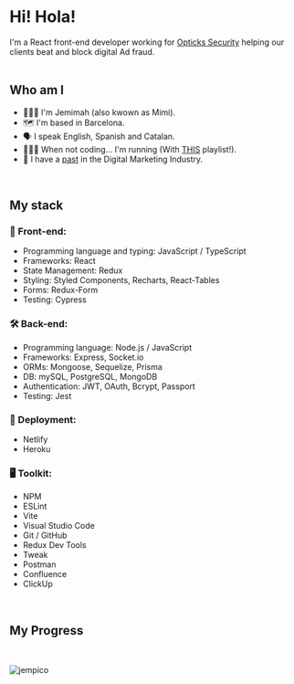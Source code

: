 <h1 align="left">Hi! Hola!</h1>
I'm a React front-end developer working for <a href="https://optickssecurity.com/">Opticks Security</a> helping our clients beat and block digital Ad fraud.
<br>
<br>
<h2 align="left">Who am I</h1>
<ul>
<li> 👩🏽‍💻 I'm Jemimah (also kwown as Mimi).</li>
<li> 🗺 I'm based in Barcelona.</li>
<li> 🗣️ I speak English, Spanish and Catalan.</li>
<li> 🏃🏻‍♀️ When not coding...  I'm running (With <a href="https://open.spotify.com/playlist/0GD1RMN2R3enVkelfdvVtm?si=9046b52a8ff64da6">THIS</a> playlist!).</li>
<li> 🐣 I have a <a href="https://www.linkedin.com/in/jempico/"> past</a> in the Digital Marketing Industry.</li>
</ul>
<br>

<h2 align="left">My stack</h1>

<h3 align="left">🎨 Front-end: </h3>
<ul>
<li> Programming language and typing: JavaScript / TypeScript</li>
<li> Frameworks: React </li>
<li> State Management: Redux </li>
<li> Styling: Styled Components, Recharts, React-Tables </li>
<li> Forms: Redux-Form </li>
<li> Testing: Cypress </li>
</ul>

<h3 align="left"> 🛠 Back-end: </h3>

<ul>
<li> Programming language: Node.js / JavaScript </li>
<li> Frameworks: Express, Socket.io </li>
<li> ORMs: Mongoose, Sequelize, Prisma </li>
<li> DB: mySQL, PostgreSQL, MongoDB </li>
<li> Authentication: JWT, OAuth, Bcrypt, Passport </li>
<li> Testing: Jest </li>
</ul>

<h3 align="left"> 🚀 Deployment: </h3> 
<ul>
<li> Netlify </li>
<li> Heroku </li>
</ul>  

<h3 align="left"> 🖥 Toolkit: </h3> 
<ul>
<li> NPM </li>
<li> ESLint </li>
<li> Vite </li>
<li> Visual Studio Code </li>
<li> Git / GitHub </li>
<li> Redux Dev Tools </li>
<li> Tweak </li>
<li> Postman </li>
<li> Confluence </li>
<li> ClickUp </li>
</ul>  

<br>
<h2 align="left">My Progress</h1>
<br>
<p><img align="center" src="https://github-readme-streak-stats.herokuapp.com/?user=jempico&" alt="jempico" /></p>
